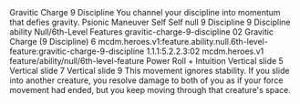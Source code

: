 <ability>
  <name>Gravitic Charge</name>
  <cost>9 Discipline</cost>
  <flavor>You channel your discipline into momentum that defies gravity.</flavor>
  <keywords>
    <keyword>Psionic</keyword>
  </keywords>
  <type>Maneuver</type>
  <distance>Self</distance>
  <target>Self</target>
  <metadata>
    <class>null</class>
    <cost>9 Discipline</cost>
    <cost_amount>9</cost_amount>
    <cost_resource>Discipline</cost_resource>
    <feature_type>ability</feature_type>
    <file_dpath>Null/6th-Level Features</file_dpath>
    <item_id>gravitic-charge-9-discipline</item_id>
    <item_index>02</item_index>
    <item_name>Gravitic Charge (9 Discipline)</item_name>
    <level>6</level>
    <scc>mcdm.heroes.v1:feature.ability.null.6th-level-feature:gravitic-charge-9-discipline</scc>
    <scdc>1.1.1:5.2.2.3:02</scdc>
    <source>mcdm.heroes.v1</source>
    <type>feature/ability/null/6th-level-feature</type>
  </metadata>
  <effects>
    <effect type="roll">
      <roll>Power Roll + Intuition</roll>
      <t1>Vertical slide 5</t1>
      <t2>Vertical slide 7</t2>
      <t3>Vertical slide 9</t3>
    </effect>
    <effect type="mundane">This movement ignores stability. If you slide into another creature, you resolve damage to both of you as if your force movement had ended, but you keep moving through that creature&apos;s space.</effect>
  </effects>
</ability>
